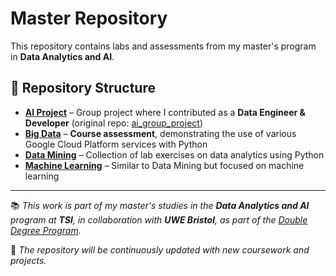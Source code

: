 # Master Repository  

This repository contains labs and assessments from my master's program in **Data Analytics and AI**.

## 📂 Repository Structure  

- **[AI Project](https://github.com/dgizdevans/master/tree/main/ai_project)** – Group project where I contributed as a **Data Engineer & Developer** (original repo: [ai_group_project](https://github.com/Takosaga/ai_group_project))  
- **[Big Data](https://github.com/dgizdevans/master/tree/main/big-data)** – **Course assessment**, demonstrating the use of various Google Cloud Platform services with Python  
- **[Data Mining](https://github.com/dgizdevans/master/tree/main/data-mining)** – Collection of lab exercises on data analytics using Python  
- **[Machine Learning](https://github.com/dgizdevans/master/tree/main/ml)** – Similar to Data Mining but focused on machine learning  

---

📚 *This work is part of my master's studies in the **Data Analytics and AI** program at **TSI**, in collaboration with **UWE Bristol**, as part of the [Double Degree Program](https://tsi.lv/study/double-degree-with-uwe-bristol/).*  

🚀 *The repository will be continuously updated with new coursework and projects.*  
